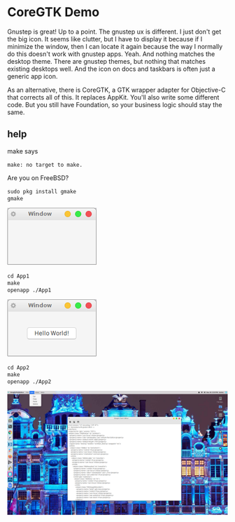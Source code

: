 # CoreGTK Demo

Gnustep is great! Up to a point. The gnustep ux is different. I just don't get the big icon. It seems like clutter, but I have to display it because if I minimize the window, then I can locate it again because the way I normally do this doesn't work with gnustep apps. Yeah. And nothing matches the desktop theme. There are gnustep themes, but nothing that matches existing desktops well. And the icon on docs and taskbars is often just a generic app icon.  

As an alternative, there is CoreGTK, a GTK wrapper adapter for Objective-C that corrects all of this. It replaces AppKit. You'll also write some different code. But you still have Foundation, so your business logic should stay the same. 

## help
make says 
```
make: no target to make.
```
Are you on FreeBSD?
```
sudo pkg install gmake
gmake
```

![alt App1](https://github.com/darkoverlordofdata/CoreGTK-Demo/blob/main/App1/2023-12-17-173931_204x130_scrot.png?raw=true)
```
cd App1
make
openapp ./App1
```
![alt App2](https://github.com/darkoverlordofdata/CoreGTK-Demo/blob/main/App2/2023-12-17-174015_204x130_scrot.png?raw=true)
```
cd App2
make
openapp ./App2
```
![alt SimpleTextEditor](https://github.com/darkoverlordofdata/CoreGTK-Demo/blob/main/SimpleTextEditor/2023-12-16-155117_1920x1080_scrot.png?raw=true)


